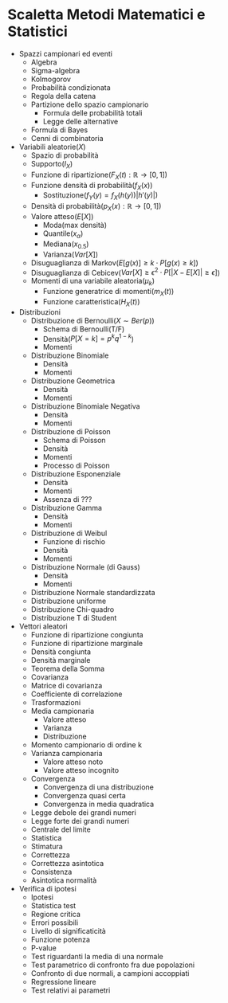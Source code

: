 # Scaletta Metodi Matematici e Statistici
- Spazzi campionari ed eventi
  - Algebra
  - Sigma-algebra
  - Kolmogorov
  - Probabilità condizionata
  - Regola della catena
  - Partizione dello spazio campionario
	  - Formula delle probabilità totali
	  - Legge delle alternative
  - Formula di Bayes
  - Cenni di combinatoria
- Variabili aleatorie($X$)
  - Spazio di probabilità
  - Supporto($I_{X}$)
  - Funzione di ripartizione($F_X(t):\mathbb{R}\to[0,1]$)
  - Funzione densità di probabilità($f_X(x)$)
    - Sostituzione($f_Y(y)=f_X(h(y))|h'(y)|$)
  - Densità di probabilità($p_X(x):\mathbb{R}\to[0,1]$)
  - Valore atteso($E[X]$)
    - Moda(max densità)
    - Quantile($x_{\alpha}$)
    - Mediana($x_{0.5}$)
    - Varianza($Var[X]$)
  - Disuguaglianza di Markov($E[g(x)]\geq k\cdot P[g(x)\geq k]$)
  - Disuguaglianza di Cebicev($Var[X]\geq\epsilon^{2}\cdot P[|X-E[X]|\geq\epsilon]$)
  - Momenti di una variabile aleatoria($\mu_{k}$)
    - Funzione generatrice di momenti($m_{X}(t)$)
    - Funzione caratteristica($H_{X}(t)$)
- Distribuzioni
  - Distribuzione di Bernoulli($X\sim Ber(p)$)
    - Schema di Bernoulli(T/F)
    - Densità($P[X=k]=p^{k}q^{1-k}$)
    - Momenti
  - Distribuzione Binomiale
    - Densità
    - Momenti
  - Distribuzione Geometrica
    - Densità
    - Momenti
  - Distribuzione Binomiale Negativa
    - Densità
    - Momenti
  - Distribuzione di Poisson
    - Schema di Poisson
    - Densità
    - Momenti
    - Processo di Poisson
  - Distribuzione Esponenziale
    - Densità
    - Momenti
    - Assenza di ???
  - Distribuzione Gamma
    - Densità
    - Momenti
  - Distribuzione di Weibul
    - Funzione di rischio
    - Densità
    - Momenti
  - Distribuzione Normale (di Gauss)
    - Densità
    - Momenti
  - Distribuzione Normale standardizzata
  - Distribuzione uniforme
  - Distribuzione Chi-quadro
  - Distribuzione T di Student
- Vettori aleatori
  - Funzione di ripartizione congiunta
  - Funzione di ripartizione marginale
  - Densità congiunta
  - Densità marginale
  - Teorema della Somma
  - Covarianza
  - Matrice di covarianza
  - Coefficiente di correlazione
  - Trasformazioni
  - Media campionaria
    - Valore atteso
    - Varianza
    - Distribuzione
  - Momento campionario di ordine k
  - Varianza campionaria
    - Valore atteso noto
    - Valore atteso incognito
  - Convergenza
    - Convergenza di una distribuzione
    - Convergenza quasi certa
    - Convergenza in media quadratica
  - Legge debole dei grandi numeri
  - Legge forte dei grandi numeri
  - Centrale del limite
  - Statistica
  - Stimatura
  - Correttezza
  - Correttezza asintotica
  - Consistenza
  - Asintotica normalità
- Verifica di ipotesi
	- Ipotesi
	- Statistica test
	- Regione critica
	- Errori possibili
	- Livello di significaticità
	- Funzione potenza
	- P-value
	- Test riguardanti la media di una normale
	- Test parametrico di confronto fra due popolazioni
	- Confronto di due normali, a campioni accoppiati
	- Regressione lineare
	- Test relativi ai parametri 